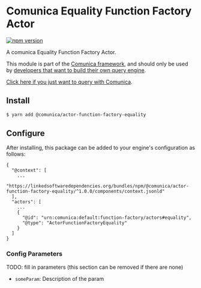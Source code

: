 # Comunica Equality Function Factory Actor

[![npm version](https://badge.fury.io/js/%40comunica%2Factor-function-factory-equality.svg)](https://www.npmjs.com/package/@comunica/actor-function-factory-equality)

A comunica Equality Function Factory Actor.

This module is part of the [Comunica framework](https://github.com/comunica/comunica),
and should only be used by [developers that want to build their own query engine](https://comunica.dev/docs/modify/).

[Click here if you just want to query with Comunica](https://comunica.dev/docs/query/).

## Install

```bash
$ yarn add @comunica/actor-function-factory-equality
```

## Configure

After installing, this package can be added to your engine's configuration as follows:
```text
{
  "@context": [
    ...
    "https://linkedsoftwaredependencies.org/bundles/npm/@comunica/actor-function-factory-equality/^1.0.0/components/context.jsonld"
  ],
  "actors": [
    ...
    {
      "@id": "urn:comunica:default:function-factory/actors#equality",
      "@type": "ActorFunctionFactoryEquality"
    }
  ]
}
```

### Config Parameters

TODO: fill in parameters (this section can be removed if there are none)

* `someParam`: Description of the param

